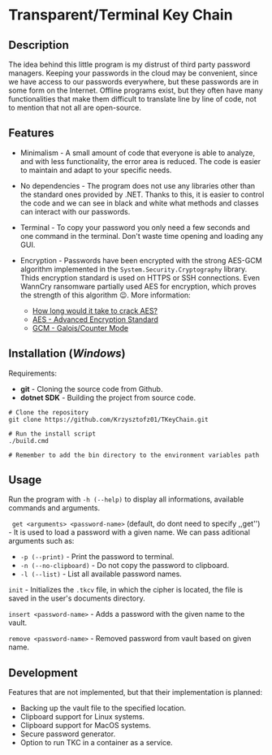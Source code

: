 # Transparent/Terminal Key Chain

## Description

The idea behind this little program is my distrust of third party password managers. Keeping your passwords in the cloud may be convenient, since we have access to our passwords everywhere, but these passwords are in some form on the Internet. Offline programs exist, but they often have many functionalities that make them difficult to translate line by line of code, not to mention that not all are open-source.

## Features
- Minimalism - A small amount of code that everyone is able to analyze, and with less functionality, the error area is reduced. The code is easier to maintain and adapt to your specific needs.

- No dependencies - The program does not use any libraries other than the standard ones provided by .NET. Thanks to this, it is easier to control the code and we can see in black and white what methods and classes can interact with our passwords.

- Terminal - To copy your password you only need a few seconds and one command in the terminal. Don't waste time opening and loading any GUI.

- Encryption - Passwords have been encrypted with the strong AES-GCM algorithm implemented in the ```System.Security.Cryptography``` library. Thids encryption standard is used on HTTPS or SSH connections. Even WannCry ransomware partially used AES for encryption, which proves the strength of this algorithm 😉. More information:
    - [How long would it take to crack AES?](https://scrambox.com/article/brute-force-aes/)
    - [AES - Advanced Encryption Standard](https://pl.wikipedia.org/wiki/Advanced_Encryption_Standard)
    - [GCM - Galois/Counter Mode](https://en.wikipedia.org/wiki/Galois/Counter_Mode)

## Installation (*Windows*)
Requirements:
- **git** - Cloning the source code from Github.
- **dotnet SDK** - Building the project from source code.

```
# Clone the repository
git clone https://github.com/Krzysztofz01/TKeyChain.git

# Run the install script
./build.cmd

# Remember to add the bin directory to the environment variables path
```

## Usage

Run the program with ```-h (--help)``` to display all informations, available commands and arguments.

``` get <arguments> <password-name>``` (default, do dont need to specify ,,get'') - It is used to load a password with a given name.
We can pass aditional arguments such as:
- ```-p (--print)``` - Print the password to terminal.
- ```-n (--no-clipboard)``` - Do not copy the password to clipboard.
- ```-l (--list)``` - List all available password names.

``` init ``` - Initializes the ```.tkcv``` file, in which the cipher is located, the file is saved in the user's documents directory.

``` insert <password-name> ``` - Adds a password with the given name to the vault.

``` remove <password-name> ``` - Removed password from vault based on given name.

## Development

Features that are not implemented, but that their implementation is planned:

- Backing up the vault file to the specified location.
- Clipboard support for Linux systems.
- Clipboard support for MacOS systems.
- Secure password generator.
- Option to run TKC in a container as a service.
